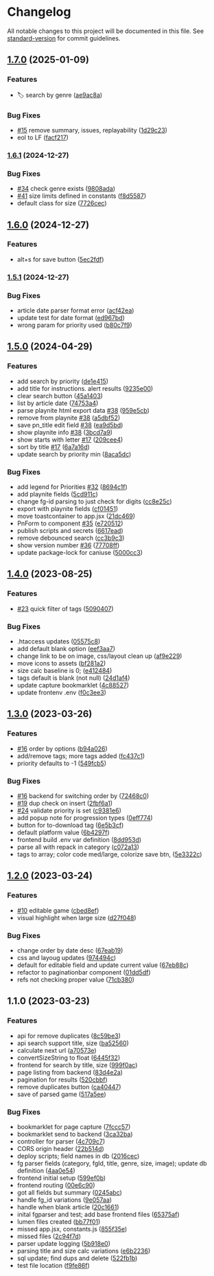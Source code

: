 # Changelog

All notable changes to this project will be documented in this file. See [standard-version](https://github.com/conventional-changelog/standard-version) for commit guidelines.

## [1.7.0](https://github.com/rayjlim/game-collection/compare/v1.6.1...v1.7.0) (2025-01-09)


### Features

* 🏷️ search by genre ([ae9ac8a](https://github.com/rayjlim/game-collection/commit/ae9ac8a96b900a55759917f3e3b3088a3e58067f))


### Bug Fixes

* [#15](https://github.com/rayjlim/game-collection/issues/15) remove summary, issues, replayability ([1d29c23](https://github.com/rayjlim/game-collection/commit/1d29c23754823c797f7822ef0b49e23a9360e763))
* eol to LF ([facf217](https://github.com/rayjlim/game-collection/commit/facf217d5113ee0ffce9409bb5a56ac830289f1c))

### [1.6.1](https://github.com/rayjlim/game-collection/compare/v1.6.0...v1.6.1) (2024-12-27)


### Bug Fixes

* [#34](https://github.com/rayjlim/game-collection/issues/34) check genre exists ([9808ada](https://github.com/rayjlim/game-collection/commit/9808ada036cefb025db01d76aef76c12aa2a6310))
* [#41](https://github.com/rayjlim/game-collection/issues/41) size limits defined in constants ([f8d5587](https://github.com/rayjlim/game-collection/commit/f8d558727afb9b6d83c390884e99a418ee817500))
* default class for size ([7726cec](https://github.com/rayjlim/game-collection/commit/7726cecb84f5b548c5f4d0688970fec2447b82ef))

## [1.6.0](https://github.com/rayjlim/game-collection/compare/v1.5.1...v1.6.0) (2024-12-27)


### Features

* alt+s for save button ([5ec2fdf](https://github.com/rayjlim/game-collection/commit/5ec2fdf20de94415a51f08de1b21598e2e2676cf))

### [1.5.1](https://github.com/rayjlim/game-collection/compare/v1.5.0...v1.5.1) (2024-12-27)


### Bug Fixes

* article date parser format error ([acf42ea](https://github.com/rayjlim/game-collection/commit/acf42eafcf63db4d1f0a0893f2e4445343008a01))
* update test for date format ([ed967bd](https://github.com/rayjlim/game-collection/commit/ed967bd904b7df3e40bf1a970d767636e67d1c0f))
* wrong param for priority used ([b80c7f9](https://github.com/rayjlim/game-collection/commit/b80c7f9cad5486f2370ee1f9eeff72b74f2299de))

## [1.5.0](https://github.com/rayjlim/game-collection/compare/v1.4.0...v1.5.0) (2024-04-29)


### Features

* add search by priority ([de1e415](https://github.com/rayjlim/game-collection/commit/de1e4158a0f82895675303a0a040fac10059aad8))
* add title for instructions. alert results ([9235e00](https://github.com/rayjlim/game-collection/commit/9235e00c318d81fbd45af9baa58269f3892456e6))
* clear search button ([45a1403](https://github.com/rayjlim/game-collection/commit/45a140368075764ad3c210139b787f6a69a79686))
* list by article date ([74753a4](https://github.com/rayjlim/game-collection/commit/74753a43598364fc09ac79c17fafdc884d9b7b69))
* parse playnite html export data [#38](https://github.com/rayjlim/game-collection/issues/38) ([959e5cb](https://github.com/rayjlim/game-collection/commit/959e5cb042cb049c81d444364787734548371685))
* remove from playnite [#38](https://github.com/rayjlim/game-collection/issues/38) ([a5dbf52](https://github.com/rayjlim/game-collection/commit/a5dbf52a2c22bf5119830a324d992886d4079424))
* save pn_title edit field [#38](https://github.com/rayjlim/game-collection/issues/38) ([ea9d5bd](https://github.com/rayjlim/game-collection/commit/ea9d5bd3f328ea1680414fb802d9a3a2b7295b52))
* show playnite info [#38](https://github.com/rayjlim/game-collection/issues/38) ([3bcd7a9](https://github.com/rayjlim/game-collection/commit/3bcd7a9894e4d4de6bfcceaba060d643683dd81a))
* show starts with letter [#17](https://github.com/rayjlim/game-collection/issues/17) ([209cee4](https://github.com/rayjlim/game-collection/commit/209cee4233b8ba6ae25e918489bcca3095da2f0a))
* sort by title [#17](https://github.com/rayjlim/game-collection/issues/17) ([6a7a16d](https://github.com/rayjlim/game-collection/commit/6a7a16da86f8714be0f137a3d6d51503739b2e67))
* update search by priority min ([8aca5dc](https://github.com/rayjlim/game-collection/commit/8aca5dc3575b00b7338da4d9d3c5f7a384b88914))


### Bug Fixes

* add legend for Priorities [#32](https://github.com/rayjlim/game-collection/issues/32) ([8694c1f](https://github.com/rayjlim/game-collection/commit/8694c1fd2ee986be89401630082612b307f275ec))
* add playnite fields ([5cd911c](https://github.com/rayjlim/game-collection/commit/5cd911cdc7069c8cdf5a77e4df4722f59dd42ffe))
* change fg-id parsing to just check for digits ([cc8e25c](https://github.com/rayjlim/game-collection/commit/cc8e25ce5160affce7e6bfa215e5a22977527df3))
* export with playnite fields ([cf01451](https://github.com/rayjlim/game-collection/commit/cf014516e2124cb07d1eb61252b4a0338b61c3e9))
* move toastcontainer to app.jsx ([21dc469](https://github.com/rayjlim/game-collection/commit/21dc469e99e577945778096b9b20598e8921a687))
* PnForm to component [#35](https://github.com/rayjlim/game-collection/issues/35) ([e720512](https://github.com/rayjlim/game-collection/commit/e720512823e4a2ff16cf9d95a6cc9a7089439626))
* publish scripts and secrets ([6617ead](https://github.com/rayjlim/game-collection/commit/6617ead65ac0326795537fd1c6c60be812a28667))
* remove debounced search ([cc3b9c3](https://github.com/rayjlim/game-collection/commit/cc3b9c372467f1f4a8270af3f8e3cbafa223f077))
* show version number [#36](https://github.com/rayjlim/game-collection/issues/36) ([77708ff](https://github.com/rayjlim/game-collection/commit/77708ffaed394fecbcef50aa4aff29153fe1a64e))
* update package-lock for caniuse ([5000cc3](https://github.com/rayjlim/game-collection/commit/5000cc3e7bdc44a78ed5cc3848e7d172c52bcb6e))

## [1.4.0](https://github.com/rayjlim/game-collection/compare/v1.3.0...v1.4.0) (2023-08-25)


### Features

* [#23](https://github.com/rayjlim/game-collection/issues/23) quick filter of tags ([5090407](https://github.com/rayjlim/game-collection/commit/50904079783efe036521d7cd78b4b7c849e8ccbb))


### Bug Fixes

* .htaccess updates ([05575c8](https://github.com/rayjlim/game-collection/commit/05575c8cfa6a30aaa2f54376b739fd27c785180c))
* add default blank option ([eef3aa7](https://github.com/rayjlim/game-collection/commit/eef3aa76dba5746e6bf4615a9983bfdc866cf21a))
* change link to be on image, css/layout clean up ([af9e229](https://github.com/rayjlim/game-collection/commit/af9e2296a1634ce213ac22d15954e34dd4a7de58))
* move icons to assets ([bf281a2](https://github.com/rayjlim/game-collection/commit/bf281a2cca62cf0240144035ceb099efeb3d1a8d))
* size calc baseline is 0; ([e412484](https://github.com/rayjlim/game-collection/commit/e412484fd2d2a31074906b72bcca1b52268e69f1))
* tags default is blank (not null) ([24d1af4](https://github.com/rayjlim/game-collection/commit/24d1af4bb92ecd575cedac58e6f6ad71162a81d3))
* update capture bookmarklet ([4c88527](https://github.com/rayjlim/game-collection/commit/4c885276e8f5b30b1d78e6c352f76b6238b9b5b3))
* update frontenv .env ([f0c3ee3](https://github.com/rayjlim/game-collection/commit/f0c3ee3878166712242201bfeb008703416432c2))

## [1.3.0](https://github.com/rayjlim/game-collection/compare/v1.2.0...v1.3.0) (2023-03-26)


### Features

* [#16](https://github.com/rayjlim/game-collection/issues/16) order by options ([b94a026](https://github.com/rayjlim/game-collection/commit/b94a0260371e2f9b287fc43a219a3289bf1de1e6))
* add/remove tags; more tags added ([fc437c1](https://github.com/rayjlim/game-collection/commit/fc437c127e4d5c1c503a1ddeb1c7b0b6cde07767))
* priority defaults to -1 ([549fcb5](https://github.com/rayjlim/game-collection/commit/549fcb5bac0856697b08d0b35fc402a9c2221737))


### Bug Fixes

* [#16](https://github.com/rayjlim/game-collection/issues/16) backend for switching order by ([72468c0](https://github.com/rayjlim/game-collection/commit/72468c09736e79b1c477f653ecdc5601538f02d0))
* [#19](https://github.com/rayjlim/game-collection/issues/19) dup check on insert ([2fbf6a1](https://github.com/rayjlim/game-collection/commit/2fbf6a19c372d4a3f820073a38d0e59516eb2622))
* [#24](https://github.com/rayjlim/game-collection/issues/24) validate priority is set ([c9381e6](https://github.com/rayjlim/game-collection/commit/c9381e6be554d9c64eb8dc0a697450af9b1deb42))
* add popup note for progression types ([0eff774](https://github.com/rayjlim/game-collection/commit/0eff774a20d3b9c00383890f6672af1690a6bc28))
* button for to-download tag ([6e5b3cf](https://github.com/rayjlim/game-collection/commit/6e5b3cf8d6fcedb8a845ff0b07d37fb3baaa2668))
* default platform value ([6b4297f](https://github.com/rayjlim/game-collection/commit/6b4297f7d606fb54d8a4ec53d26e9209af26fadf))
* frontend build .env var definition ([8dd953d](https://github.com/rayjlim/game-collection/commit/8dd953d0694d86bf774a00502b4ef76912b6de5c))
* parse all with repack in category ([c072a13](https://github.com/rayjlim/game-collection/commit/c072a1384977181ec836079df0d9db57b620fea3))
* tags to array; color code med/large, colorize save btn, ([5e3322c](https://github.com/rayjlim/game-collection/commit/5e3322c90737fb768054f699930dc57cdfa56a7c))

## [1.2.0](https://github.com/rayjlim/game-collection/compare/v1.1.0...v1.2.0) (2023-03-24)


### Features

* [#10](https://github.com/rayjlim/game-collection/issues/10) editable game ([cbed8ef](https://github.com/rayjlim/game-collection/commit/cbed8eff725046c27aa12039448f9f7bb00438c5))
* visual highlight when large size ([d27f048](https://github.com/rayjlim/game-collection/commit/d27f0481631073cb9e6df554ce489f0ae524c719))


### Bug Fixes

* change order by date desc ([67eab19](https://github.com/rayjlim/game-collection/commit/67eab1946453d260bd34c98f8eb873110f2680ef))
* css and layoug updates ([974494c](https://github.com/rayjlim/game-collection/commit/974494c6b37979159b77d77aabc21ef8051a0b21))
* default for editable field and update current value ([67eb88c](https://github.com/rayjlim/game-collection/commit/67eb88cc265617801222f3fe6bab0b819f8dcd27))
* refactor to paginationbar component ([01dd5df](https://github.com/rayjlim/game-collection/commit/01dd5dfe8ec46ad6436cbeed6abc76f2e7b428fc))
* refs not checking proper value ([71cb380](https://github.com/rayjlim/game-collection/commit/71cb3809d77581e1bb6191fbc431356fc8288424))

## 1.1.0 (2023-03-23)


### Features

* api for remove duplicates ([8c59be3](https://github.com/rayjlim/game-collection/commit/8c59be34ea7a2eea5b4b0809f65ed60623e177fc))
* api search support title, size ([ba52560](https://github.com/rayjlim/game-collection/commit/ba525602ed032ebad59e43c0de313d38544ea773))
* calculate next url ([a70573e](https://github.com/rayjlim/game-collection/commit/a70573eb24a94232fed53220e64cdbad34c8724b))
* convertSizeString to float ([6445f32](https://github.com/rayjlim/game-collection/commit/6445f32f83d4f85bd1a6584a5e6388ab8b734611))
* frontend for search by title, size ([999f0ac](https://github.com/rayjlim/game-collection/commit/999f0ac9e3b66a474fe9f74040bc355bf61481af))
* page listing from backend ([83d4e2a](https://github.com/rayjlim/game-collection/commit/83d4e2a0658d8e3c1ae7461343b0290ab46dcbef))
* pagination for results ([520cbbf](https://github.com/rayjlim/game-collection/commit/520cbbfb32cd216de67be8eeca53819238c20e15))
* remove duplicates button ([ca40447](https://github.com/rayjlim/game-collection/commit/ca4044722a4d53a2e4a5c5491e05ad6bd19ada4e))
* save of parsed game ([517a5ee](https://github.com/rayjlim/game-collection/commit/517a5ee54e12231b8851bbf5887fd0ce5221297c))


### Bug Fixes

* bookmarklet for page capture ([7fccc57](https://github.com/rayjlim/game-collection/commit/7fccc576425bf684eb95b59c2d71ae1dfbb1db4f))
* bookmarklet send to backend ([3ca32ba](https://github.com/rayjlim/game-collection/commit/3ca32badac91265f33fe33790557db4063e32652))
* controller for parser ([4c709c7](https://github.com/rayjlim/game-collection/commit/4c709c7374343bfc3870a8f303e6d4a388f0b403))
* CORS origin header ([22b514d](https://github.com/rayjlim/game-collection/commit/22b514d3a753e346c17607ebd8757a49b3453f8b))
* deploy scripts; field names in db ([2016cec](https://github.com/rayjlim/game-collection/commit/2016cecc6ea0b8511828f69e8e30b83899818c86))
* fg parser fields (category, fgId, title, genre, size, image); update db definition ([4aa0e54](https://github.com/rayjlim/game-collection/commit/4aa0e549245d9502219c6c496fdf98eba39ced7b))
* frontend initial setup ([599ef0b](https://github.com/rayjlim/game-collection/commit/599ef0bf5cd5dfe9dc482dc64f0310f644f3e133))
* frontend routing ([00e6c90](https://github.com/rayjlim/game-collection/commit/00e6c90f55b161f79f54522c7fe3ad3cf7900bdd))
* got all fields but summary ([0245abc](https://github.com/rayjlim/game-collection/commit/0245abc273551a908c82685be047cb2bf1181f02))
* handle fg_id variations ([9e057aa](https://github.com/rayjlim/game-collection/commit/9e057aaf9937cb65722ebdd725410c2e3a4ae2bf))
* handle when blank article ([20c1661](https://github.com/rayjlim/game-collection/commit/20c16612e9515a0e7226d4b763f2be16c42901c6))
* inital fgparser and test; add base frontend files ([65375af](https://github.com/rayjlim/game-collection/commit/65375af75fe54a44b6b1aca70fb81e43703c5326))
* lumen files created ([bb77f01](https://github.com/rayjlim/game-collection/commit/bb77f018d3db61a6eb45d80bdaca34d292f0172f))
* missed app.jsx, constants.js ([855f35e](https://github.com/rayjlim/game-collection/commit/855f35e0f9de10ec48fdfaec8ca95a5041bc53d4))
* missed files ([2c94f7d](https://github.com/rayjlim/game-collection/commit/2c94f7d648a3a7526f0bb88a50847452555a3154))
* parser update logging ([5b918e0](https://github.com/rayjlim/game-collection/commit/5b918e0a84e7a78d8572a2e743684683dcd4c507))
* parsing title and size calc variations ([e6b2236](https://github.com/rayjlim/game-collection/commit/e6b2236b9aef4b18313df9b4b6073fb3961f6cbe))
* sql update; find dups and delete ([522fb1b](https://github.com/rayjlim/game-collection/commit/522fb1b6a133175ad5bebd13f7a063afb017880f))
* test file location ([f9fe86f](https://github.com/rayjlim/game-collection/commit/f9fe86fa1bcdfb7dfb5ff64369348f89cd458c0d))
